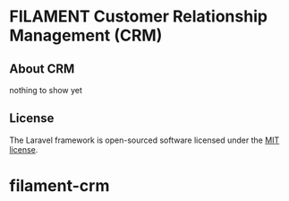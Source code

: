 # FILAMENT Customer Relationship Management (CRM)

## About CRM
nothing to show yet


## License

The Laravel framework is open-sourced software licensed under the [MIT license](https://opensource.org/licenses/MIT).
# filament-crm
